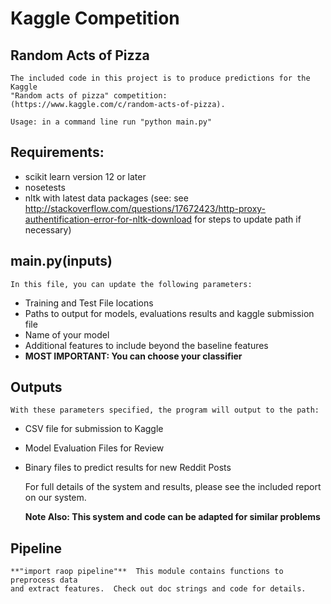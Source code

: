  Kaggle Competition
==============   
 Random Acts of Pizza
--------------   
    The included code in this project is to produce predictions for the Kaggle
    "Random acts of pizza" competition:
    (https://www.kaggle.com/c/random-acts-of-pizza).
    
    Usage: in a command line run "python main.py"
    
Requirements:
--------------  
-   scikit learn version 12 or later
-   nosetests
-   nltk with latest data packages (see: see http://stackoverflow.com/questions/17672423/http-proxy-authentification-error-for-nltk-download for steps to update path if necessary)  


main.py(inputs)
--------------    
    In this file, you can update the following parameters: 
- Training and Test File locations
- Paths to output for models, evaluations results and kaggle submission file
- Name of your model
- Additional features to include beyond the baseline features
- **MOST IMPORTANT: You can choose your classifier** 


Outputs
--------------  
    With these parameters specified, the program will output to the path:
-   CSV file for submission to Kaggle
-   Model Evaluation Files for Review
-   Binary files to predict results for new Reddit Posts

    For full details of the system and results, please see the included report
    on our system.  
    
    **Note Also: This system and code can be adapted for similar problems**
    
    
Pipeline
-------------
    **"import raop pipeline"**  This module contains functions to preprocess data
    and extract features.  Check out doc strings and code for details.
